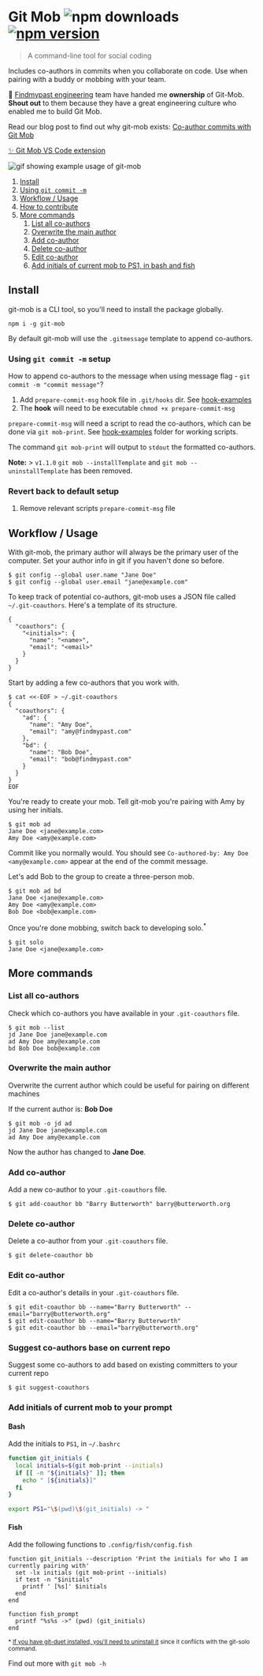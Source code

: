 # Git Mob ![npm downloads](https://img.shields.io/npm/dm/git-mob.svg) [![npm version](https://badge.fury.io/js/git-mob.svg)](https://www.npmjs.com/package/git-mob)

> A command-line tool for social coding

Includes co-authors in commits when you collaborate on code. Use when pairing with a buddy or mobbing with your team.

📣 [Findmypast engineering](http://tech.findmypast.com) team have handed me **ownership** of Git-Mob. **Shout out** to them because they have a great engineering culture who enabled me to build Git Mob.

Read our blog post to find out why git-mob exists: [Co-author commits with Git Mob](http://tech.findmypast.com/co-author-commits-with-git-mob)

[✨ Git Mob VS Code extension](https://github.com/rkotze/git-mob-vs-code)

![gif showing example usage of git-mob](https://user-images.githubusercontent.com/497458/38682926-2e0cc99c-3e64-11e8-9f71-6336e111005b.gif)

1. [Install](#install)
2. [Using `git commit -m`](#using-git-commit--m-setup)
3. [Workflow / Usage](#workflow--usage)
4. [How to contribute](https://github.com/rkotze/git-mob/blob/master/CONTRIBUTING.md)
5. [More commands](#more-commands)
   1. [List all co-authors](#list-all-co-authors)
   2. [Overwrite the main author](#list-all-co-authors)
   3. [Add co-author](#add-co-author)
   4. [Delete co-author](#delete-co-author)
   5. [Edit co-author](#edit-co-author)
   6. [Add initials of current mob to PS1, in bash and fish](#add-initials-of-current-mob-to-your-prompt)

## Install

git-mob is a CLI tool, so you'll need to install the package globally.

```
npm i -g git-mob
```

By default git-mob will use the `.gitmessage` template to append co-authors.

### Using `git commit -m` setup

How to append co-authors to the message when using message flag - `git commit -m "commit message"`?

1. Add `prepare-commit-msg` hook file in `.git/hooks` dir. See [hook-examples](https://github.com/findmypast-oss/git-mob/tree/master/hook-examples)
2. The **hook** will need to be executable `chmod +x prepare-commit-msg`

`prepare-commit-msg` will need a script to read the co-authors, which can be done via `git mob-print`. See [hook-examples](https://github.com/findmypast-oss/git-mob/tree/master/hook-examples) folder for working scripts.

The command `git mob-print` will output to `stdout` the formatted co-authors.


**Note:** > `v1.1.0` `git mob --installTemplate` and `git mob --uninstallTemplate` has been removed.

### Revert back to default setup

1. Remove relevant scripts `prepare-commit-msg` file

## Workflow / Usage

With git-mob, the primary author will always be the primary user of the computer.
Set your author info in git if you haven't done so before.

```
$ git config --global user.name "Jane Doe"
$ git config --global user.email "jane@example.com"
```

To keep track of potential co-authors, git-mob uses a JSON file called `~/.git-coauthors`.
Here's a template of its structure.

```
{
  "coauthors": {
    "<initials>": {
      "name": "<name>",
      "email": "<email>"
    }
  }
}
```

Start by adding a few co-authors that you work with.

```
$ cat <<-EOF > ~/.git-coauthors
{
  "coauthors": {
    "ad": {
      "name": "Amy Doe",
      "email": "amy@findmypast.com"
    },
    "bd": {
      "name": "Bob Doe",
      "email": "bob@findmypast.com"
    }
  }
}
EOF
```

You're ready to create your mob. Tell git-mob you're pairing with Amy by using her initials.

```
$ git mob ad
Jane Doe <jane@example.com>
Amy Doe <amy@example.com>
```

Commit like you normally would.
You should see `Co-authored-by: Amy Doe <amy@example.com>` appear at the end of the commit message.

Let's add Bob to the group to create a three-person mob.

```
$ git mob ad bd
Jane Doe <jane@example.com>
Amy Doe <amy@example.com>
Bob Doe <bob@example.com>
```

Once you're done mobbing, switch back to developing solo.<sup>\*</sup>

```
$ git solo
Jane Doe <jane@example.com>
```

## More commands

### List all co-authors

Check which co-authors you have available in your `.git-coauthors` file.

```
$ git mob --list
jd Jane Doe jane@example.com
ad Amy Doe amy@example.com
bd Bob Doe bob@example.com
```

### Overwrite the main author

Overwrite the current author which could be useful for pairing on different machines

If the current author is: **Bob Doe**

```
$ git mob -o jd ad
jd Jane Doe jane@example.com
ad Amy Doe amy@example.com
```

Now the author has changed to **Jane Doe**.

### Add co-author

Add a new co-author to your `.git-coauthors` file.

```
$ git add-coauthor bb "Barry Butterworth" barry@butterworth.org
```

### Delete co-author

Delete a co-author from your `.git-coauthors` file.

```
$ git delete-coauthor bb
```

### Edit co-author

Edit a co-author's details in your `.git-coauthors` file.

```
$ git edit-coauthor bb --name="Barry Butterworth" --email="barry@butterworth.org"
$ git edit-coauthor bb --name="Barry Butterworth"
$ git edit-coauthor bb --email="barry@butterworth.org"
```

### Suggest co-authors base on current repo

Suggest some co-authors to add based on existing committers to your
current repo

```
$ git suggest-coauthors
```

### Add initials of current mob to your prompt

#### Bash

Add the initials to `PS1`, in `~/.bashrc`

```bash
function git_initials {
  local initials=$(git mob-print --initials)
  if [[ -n "${initials}" ]]; then
    echo " [${initials}]"
  fi
}

export PS1="\$(pwd)\$(git_initials) -> "
```

#### Fish

Add the following functions to `.config/fish/config.fish`

```fish
function git_initials --description 'Print the initials for who I am currently pairing with'
  set -lx initials (git mob-print --initials)
  if test -n "$initials"
    printf ' [%s]' $initials
  end
end

function fish_prompt
  printf "%s%s ->" (pwd) (git_initials)
end
```

<sup>\* [If you have git-duet installed, you'll need to uninstall it](https://github.com/findmypast-oss/git-mob/issues/2) since it conflicts with the git-solo command.</sup>

Find out more with `git mob -h`
